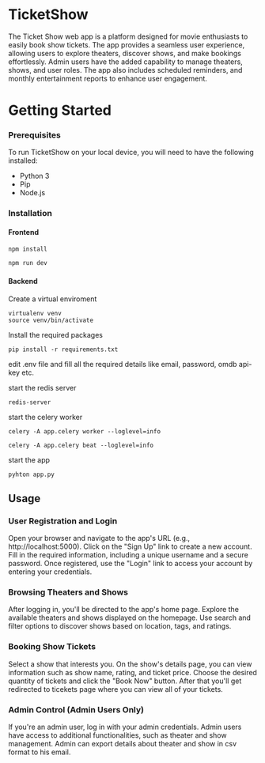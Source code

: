 
# TicketShow
The Ticket Show web app is a platform designed for movie enthusiasts to easily book show tickets. The app provides a seamless user experience, allowing users to explore theaters, discover shows, and make bookings effortlessly. Admin users have the added capability to manage theaters, shows, and user roles. The app also includes scheduled reminders, and monthly entertainment reports to enhance user engagement.

# Getting Started
### Prerequisites
To run TicketShow on your local device, you will need to have the following installed:

- Python 3
- Pip
- Node.js

### Installation
#### Frontend

```sh
npm install
```

```sh
npm run dev
```

#### Backend
Create a virtual enviroment
```
virtualenv venv
source venv/bin/activate

```

Install the required packages
```
pip install -r requirements.txt

```
edit .env file and fill all the required details like email, password, omdb api-key etc.

start the redis server
```
redis-server
```
start the celery worker
```
celery -A app.celery worker --loglevel=info
```
```
celery -A app.celery beat --loglevel=info

```
start the app

```
pyhton app.py

```
## Usage
### User Registration and Login
Open your browser and navigate to the app's URL (e.g., http://localhost:5000).
Click on the "Sign Up" link to create a new account.
Fill in the required information, including a unique username and a secure password. Once registered, use the "Login" link to access your account by entering your credentials.

### Browsing Theaters and Shows
After logging in, you'll be directed to the app's home page.
Explore the available theaters and shows displayed on the homepage.
Use search and filter options to discover shows based on location, tags, and ratings.

### Booking Show Tickets
Select a show that interests you. On the show's details page, you can view information such as show name, rating, and ticket price.
Choose the desired quantity of tickets and click the "Book Now" button. After that you'll get redirected to ticekets page where you can view all of your tickets.

### Admin Control (Admin Users Only)
If you're an admin user, log in with your admin credentials.
Admin users have access to additional functionalities, such as theater and show management. Admin can export details about theater and show in csv format to his email.

